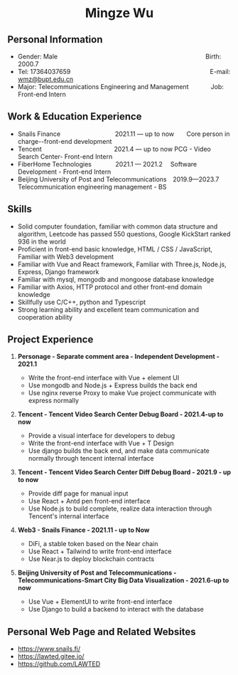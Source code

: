 <center>
    <h1>Mingze Wu</h1>
  </center>

  ## Personal Information 

  * Gender: Male&emsp;&emsp;&emsp;&emsp;&emsp;&emsp;&emsp;&emsp;&emsp;&emsp;&emsp;&emsp;&ensp;&emsp;&emsp; &emsp; &emsp; &emsp; &emsp; &emsp; &emsp;  &ensp;     Birth: 2000.7  
  * Tel: 17364037659 &emsp;&emsp;&emsp;&emsp;&emsp;&emsp;&ensp;&emsp;&emsp; &emsp; &emsp; &emsp; &emsp; &emsp; &emsp; &emsp; &emsp; &emsp;&ensp;   &ensp;  E-mail: wmz@bupt.edu.cn
  * Major: Telecommunications Engineering and Management &emsp;&emsp;&emsp; Job: Front-end Intern

  ## Work & Education Experience

  * Snails Finance&emsp; &emsp;&emsp;&emsp;&emsp;&emsp;&emsp;&emsp;&ensp;2021.11 — up to now&emsp;&emsp;Core person in charge--front-end development  
  * Tencent&emsp;&emsp;&emsp;&emsp;&emsp;&emsp;&ensp;&emsp; &emsp; &emsp; &emsp; 2021.4 — up to now          PCG - Video Search Center- Front-end Intern       
  * FiberHome Technologies&emsp; &emsp; &emsp;  2021.1 — 2021.2&emsp;            Software Development - Front-end Intern  
  * Beijing University of Post and Telecommunications&emsp;2019.9—2023.7&emsp; Telecommunication engineering management - BS

  ## Skills

  * Solid computer foundation, familiar with common data structure and algorithm, Leetcode has passed 550 questions, Google KickStart ranked 936 in the world
  * Proficient in front-end basic knowledge, HTML / CSS / JavaScript, Familiar with Web3 development
  * Familiar with Vue and React framework, Familiar with Three.js, Node.js, Express, Django framework
  * Familiar with mysql, mongodb and mongoose database knowledge
  * Familiar with Axios, HTTP protocol and other front-end domain knowledge
  * Skillfully use C/C++, python and Typescript
  * Strong learning ability and excellent team communication and cooperation ability

  ## Project Experience

1. **Personage - Separate comment area - Independent Development - 2021.1**
     * Write the front-end interface with Vue + element UI
     * Use mongodb and Node.js + Express builds the back end
     * Use nginx reverse Proxy to make Vue project communicate with express normally

2. **Tencent - Tencent Video Search Center Debug Board - 2021.4-up to now**
   * Provide a visual interface for developers to debug
   * Write the front-end interface with Vue + T Design
   * Use django builds the back end, and make data communicate normally through tencent internal interface

3. **Tencent - Tencent Video Search Center Diff Debug Board - 2021.9 - up to now** 
   * Provide diff page for manual input
   * Use React + Antd pen front-end interface
   * Use Node.js to build complete, realize data interaction through Tencent's internal interface

4. **Web3 - Snails Finance - 2021.11 - up to Now**
   * DiFi, a stable token based on the Near chain
   * Use React + Tailwind to write front-end interface
   * Use Near.js to deploy blockchain contracts
5. **Beijing University of Post and Telecommunications - Telecommunications-Smart City Big Data Visualization - 2021.6-up to now**
   * Use Vue + ElementUI to write front-end interface
    * Use Django to build a backend to interact with the database

  ## Personal Web Page and Related Websites

  * https://www.snails.fi/
  * https://lawted.gitee.io/
  * https://github.com/LAWTED

